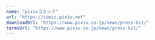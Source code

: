 ```yaml
---
name: "pixivコミック"
url: "https://comic.pixiv.net"
downloadUrl: "https://www.pixiv.co.jp/news/press-kit/"
termsUrl: "https://www.pixiv.co.jp/news/press-kit/"
---
```

